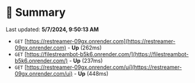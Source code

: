 # 📖 Summary
Last updated: **5/7/2024, 9:50:13 AM**

- `GET` [https://restreamer-09gx.onrender.com](https://restreamer-09gx.onrender.com) - **Up** (262ms)
- `GET` [https://filestreambot-b5k6.onrender.com/](https://filestreambot-b5k6.onrender.com/) - **Up** (237ms)
- `GET` [https://restreamer-09gx.onrender.com/ui](https://restreamer-09gx.onrender.com/ui) - **Up** (448ms)
